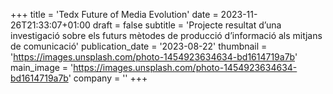 +++
title = 'Tedx Future of Media Evolution'
date = 2023-11-26T21:33:07+01:00
draft = false
subtitle = 'Projecte resultat d’una investigació sobre els futurs mètodes de producció d’informació als mitjans de comunicació'
publication_date = '2023-08-22'
thumbnail = 'https://images.unsplash.com/photo-1454923634634-bd1614719a7b'
main_image = 'https://images.unsplash.com/photo-1454923634634-bd1614719a7b'
company = ''
+++
